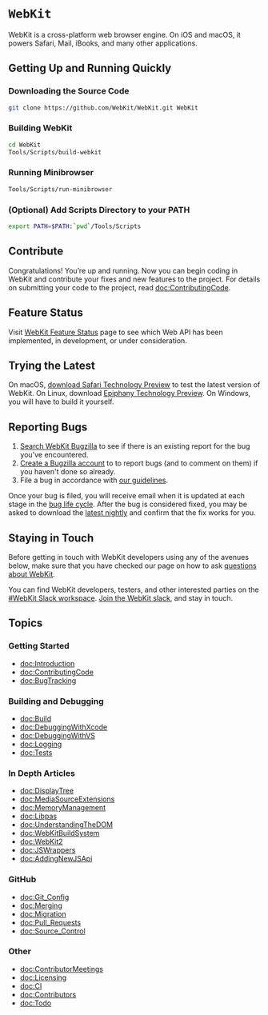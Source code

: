 # ``WebKit``

WebKit is a cross-platform web browser engine. On iOS and macOS, it powers Safari, Mail, iBooks, and many other applications.

## Getting Up and Running Quickly

### Downloading the Source Code

```sh
git clone https://github.com/WebKit/WebKit.git WebKit
```

### Building WebKit

```sh
cd WebKit
Tools/Scripts/build-webkit
```

### Running Minibrowser

```sh
Tools/Scripts/run-minibrowser
```

### (Optional) Add Scripts Directory to your PATH

```sh
export PATH=$PATH:`pwd`/Tools/Scripts
```

## Contribute

Congratulations! You’re up and running. Now you can begin coding in WebKit and contribute your fixes and new features to the project. 
For details on submitting your code to the project, read <doc:ContributingCode>.

## Feature Status

Visit [WebKit Feature Status](https://webkit.org/status/) page to see which Web API has been implemented, in development, or under consideration.

## Trying the Latest

On macOS, [download Safari Technology Preview](https://webkit.org/downloads/) to test the latest version of WebKit. 
On Linux, download [Epiphany Technology Preview](https://webkitgtk.org/epiphany-tech-preview). 
On Windows, you will have to build it yourself.

## Reporting Bugs

1. [Search WebKit Bugzilla](https://bugs.webkit.org/query.cgi?format=specific&product=WebKit) to see if there is an existing report for the bug you've encountered.
2. [Create a Bugzilla account](https://bugs.webkit.org/createaccount.cgi) to to report bugs (and to comment on them) if you haven't done so already.
3. File a bug in accordance with [our guidelines](https://webkit.org/bug-report-guidelines/).

Once your bug is filed, you will receive email when it is updated at each stage in the [bug life cycle](https://webkit.org/bug-life-cycle). 
After the bug is considered fixed, you may be asked to download the [latest nightly](https://webkit.org/nightly) and confirm that the fix works for you.

## Staying in Touch

Before getting in touch with WebKit developers using any of the avenues below, make sure that you have checked our page on how to ask [questions about WebKit](https://webkit.org/asking-questions/).

You can find WebKit developers, testers, and other interested parties on the [#WebKit Slack workspace](https://webkit.slack.com/).
[Join the WebKit slack](https://join.slack.com/t/webkit/shared_invite/enQtOTU3NzQ3NTAzNjA0LTc5NmZlZWIwN2MxN2VjODVjNzEyZjBkOWQ4NTM3OTk0ZTc0ZGRjY2MyYmY2MWY1N2IzNTI2MTIwOGVjNzVhMWE),
and stay in touch.

## Topics

### Getting Started

- <doc:Introduction>
- <doc:ContributingCode>
- <doc:BugTracking>

### Building and Debugging

- <doc:Build>
- <doc:DebuggingWithXcode>
- <doc:DebuggingWithVS>
- <doc:Logging>
- <doc:Tests>

### In Depth Articles

- <doc:DisplayTree>
- <doc:MediaSourceExtensions>
- <doc:MemoryManagement>
- <doc:Libpas>
- <doc:UnderstandingTheDOM>
- <doc:WebKitBuildSystem>
- <doc:WebKit2>
- <doc:JSWrappers>
- <doc:AddingNewJSApi>

### GitHub

- <doc:Git_Config>
- <doc:Merging>
- <doc:Migration>
- <doc:Pull_Requests>
- <doc:Source_Control>

### Other

- <doc:ContributorMeetings>
- <doc:Licensing>
- <doc:CI>
- <doc:Contributors>
- <doc:Todo>
